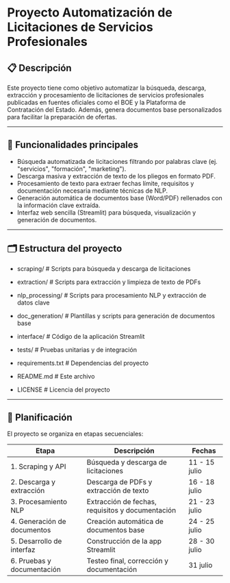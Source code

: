 # Proyecto Automatización de Licitaciones de Servicios Profesionales

## 📋 Descripción

Este proyecto tiene como objetivo automatizar la búsqueda, descarga, extracción y procesamiento de licitaciones de servicios profesionales publicadas en fuentes oficiales como el BOE y la Plataforma de Contratación del Estado. Además, genera documentos base personalizados para facilitar la preparación de ofertas.

---

## 🚀 Funcionalidades principales

- Búsqueda automatizada de licitaciones filtrando por palabras clave (ej. "servicios", "formación", "marketing").
- Descarga masiva y extracción de texto de los pliegos en formato PDF.
- Procesamiento de texto para extraer fechas límite, requisitos y documentación necesaria mediante técnicas de NLP.
- Generación automática de documentos base (Word/PDF) rellenados con la información clave extraída.
- Interfaz web sencilla (Streamlit) para búsqueda, visualización y generación de documentos.

---

## 🗂️ Estructura del proyecto

- scraping/ # Scripts para búsqueda y descarga de licitaciones

- extraction/ # Scripts para extracción y limpieza de texto de PDFs

- nlp_processing/ # Scripts para procesamiento NLP y extracción de datos clave

- doc_generation/ # Plantillas y scripts para generación de documentos base

- interface/ # Código de la aplicación Streamlit

- tests/ # Pruebas unitarias y de integración

- requirements.txt # Dependencias del proyecto

- README.md # Este archivo

- LICENSE # Licencia del proyecto


---

## 📅 Planificación

El proyecto se organiza en etapas secuenciales:

| Etapa                         | Descripción                                   | Fechas           |
|-------------------------------|-----------------------------------------------|------------------|
| 1. Scraping y API             | Búsqueda y descarga de licitaciones           | 11 - 15 julio    |
| 2. Descarga y extracción      | Descarga de PDFs y extracción de texto        | 16 - 18 julio    |
| 3. Procesamiento NLP          | Extracción de fechas, requisitos y documentación | 21 - 23 julio    |
| 4. Generación de documentos   | Creación automática de documentos base         | 24 - 25 julio    |
| 5. Desarrollo de interfaz     | Construcción de la app Streamlit                | 28 - 30 julio    |
| 6. Pruebas y documentación   | Testeo final, corrección y documentación        | 31 julio         |





